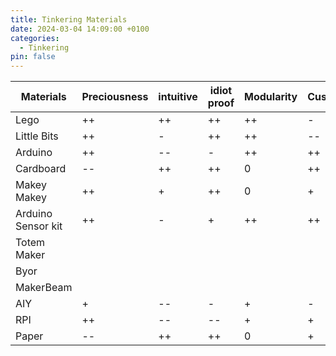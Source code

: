 ```yaml
---
title: Tinkering Materials
date: 2024-03-04 14:09:00 +0100
categories:
  - Tinkering
pin: false
---
```


| Materials          | Preciousness | intuitive | idiot proof | Modularity | Customizability | Versatility | High ceiling | Wide Walls | Low floor | Affordance |
| ------------------ | ------------ | --------- | ----------- | ---------- | --------------- | ----------- | ------------ | ---------- | --------- | ---------- |
| Lego               | ++           | ++        | ++          | ++         | -               | ++          | ++           | +          | ++        | ++         |
| Little Bits        | ++           | -         | ++          | ++         | --              | -           | -            | --         | +         | +          |
| Arduino            | ++           | --        | -           | ++         | ++              | ++          | ++           | ++         | --        | --         |
| Cardboard          | --           | ++        | ++          | 0          | ++              | ++          | -            | -          | ++        | +          |
| Makey Makey        | ++           | +         | ++          | 0          | +               | -           | -            | -          | +         | +          |
| Arduino Sensor kit | ++           | -         | +           | ++         | ++              | ++          | ++           | ++         | --        | --         |
| Totem Maker        |              |           |             |            |                 |             |              |            |           |            |
| Byor               |              |           |             |            |                 |             |              |            |           |            |
| MakerBeam          |              |           |             |            |                 |             |              |            |           |            |
| AIY                | +            | --        | -           | +          | -               | --          | -            | -          | +         | -          |
| RPI                | ++           | --        | --          | +          | +               | ++          | ++           | ++         | -         | -          |
| Paper              | --           | ++        | ++          | 0          | +               | -           | --           | -          | ++        | ++         |
